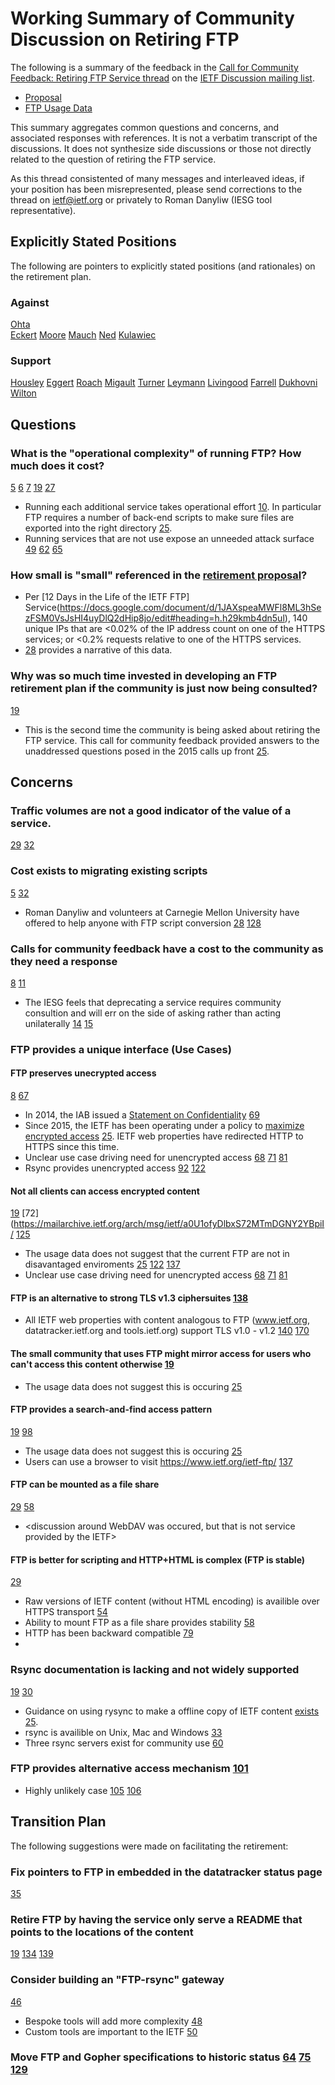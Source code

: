 # Working Summary of Community Discussion on Retiring FTP
The following is a summary of the feedback in the [Call for Community Feedback: Retiring FTP Service thread](https://mailarchive.ietf.org/arch/msg/ietf/oTleIrHnjuvtEUKjpPXCt4Q31Qw/) on the [IETF Discussion mailing list](https://www.ietf.org/mailman/listinfo/ietf).
* [Proposal](https://www.ietf.org/media/documents/Retiring_IETF_FTP_Service.pdf)
* [FTP Usage Data](https://docs.google.com/document/d/1JAXspeaMWFl8ML3hSezFSM0VsJsHI4uyDlQ2dHip8jo/edit#)

This summary aggregates common questions and concerns, and associated responses with references.  It is not a verbatim transcript of the discussions.  It does not synthesize side discussions or those not directly related to the question of retiring the FTP service.

As this thread consistented of many messages and interleaved ideas, if your position has been misrepresented, please send corrections to the thread on ietf@ietf.org or privately to Roman Danyliw (IESG tool representative).

## Explicitly Stated Positions
The following are pointers to explicitly stated positions (and rationales) on the retirement plan.

### Against
[Ohta](https://mailarchive.ietf.org/arch/msg/ietf/7Itgz5txNUZATpc5SKRwKLLc-hs/)\
[Eckert](https://mailarchive.ietf.org/arch/msg/ietf/XFJOyi9a8KsrF4vmBAghb0Zo3mo/)
[Moore](https://mailarchive.ietf.org/arch/msg/ietf/mKdnC6vy-E87aj3DbRAMpmsjrQA/)
[Mauch](https://mailarchive.ietf.org/arch/msg/ietf/Nydu9WAV7OOUDbXTNB6rkH8IIfM/)
[Ned](https://mailarchive.ietf.org/arch/msg/ietf/RXzbxmpS0kTlbv0iDZNt9vvMMbs/)
[Kulawiec](https://mailarchive.ietf.org/arch/msg/ietf/j0vrAvb_baoo11tdET5romkRi8c/)

### Support
[Housley](https://mailarchive.ietf.org/arch/msg/ietf/RS85sbnQKUIixjL8LNDdnuRqpbI/)
[Eggert](https://mailarchive.ietf.org/arch/msg/ietf/pb7PmZ67Mhlr2GencT1YAk42OwY/)
[Roach](https://mailarchive.ietf.org/arch/msg/ietf/Sos9vi8ZQ37PLA8M1VDKqFPZuPE/)
[Migault](https://mailarchive.ietf.org/arch/msg/ietf/JOOdTgOySn6j-SSJMQCXtnLmTDU/)
[Turner](https://mailarchive.ietf.org/arch/msg/ietf/ALo7nFk4NyMkpfHhDhh-Pn5duzM/)
[Leymann](https://mailarchive.ietf.org/arch/msg/ietf/sQF1SUIYZVXqiPDRE1pEHS8WQZM/)
[Livingood](https://mailarchive.ietf.org/arch/msg/ietf/1lnlpXJDDl5ZSA4Xn9x4sQFPlvU/)
[Farrell](https://mailarchive.ietf.org/arch/msg/ietf/DW71uz4YNqF0ZjR2MO4yqDpk4O8/)
[Dukhovni](https://mailarchive.ietf.org/arch/msg/ietf/i_p2XO7phdMB23tMpxQ-v0-wXYM/)
[Wilton](https://mailarchive.ietf.org/arch/msg/ietf/fw3DVHXyhaMU_mK7C2-joXA8KXY/)

## Questions

### What is the "operational complexity" of running FTP? How much does it cost? 
[5](https://mailarchive.ietf.org/arch/msg/ietf/62aSVFrAErl1ofSBhs6R5PND5mg/)
[6](https://mailarchive.ietf.org/arch/msg/ietf/GY9hreNv2u-2sf-SuZK0fay0GI8/)
[7](https://mailarchive.ietf.org/arch/msg/ietf/QryR4cQbSCooGL4TDMUp86bUcIM/)
[19](https://mailarchive.ietf.org/arch/msg/ietf/XFJOyi9a8KsrF4vmBAghb0Zo3mo/)
[27](https://mailarchive.ietf.org/arch/msg/ietf/KlM5s0qVWhN9vTdcIYj28g9r99A/)
* Running each additional service takes operational effort [10](https://mailarchive.ietf.org/arch/msg/ietf/JvPITMGo_Go0ijS-LQyk6MmIEbc/).  In particular FTP requires a number of back-end scripts to make sure files are exported into the right directory [25](https://mailarchive.ietf.org/arch/msg/ietf/py_9b486x8x2io6d5dAb3FAgNng/).
* Running services that are not use expose an unneeded attack surface [49](https://mailarchive.ietf.org/arch/msg/ietf/Sos9vi8ZQ37PLA8M1VDKqFPZuPE/) [62](https://mailarchive.ietf.org/arch/msg/ietf/y2EXJcnpvAp8dJ9ryYXDgUCOQtI/) [65](https://mailarchive.ietf.org/arch/msg/ietf/Gfv2NptSV6XBaOJTyTvixcl6dNc/)

### How small is "small" referenced in the [retirement proposal](https://www.ietf.org/media/documents/Retiring_IETF_FTP_Service.pdf)?
* Per [12 Days in the Life of the IETF FTP] Service(https://docs.google.com/document/d/1JAXspeaMWFl8ML3hSezFSM0VsJsHI4uyDlQ2dHip8jo/edit#heading=h.h29kmb4dn5ul), 140 unique IPs that are <0.02% of the IP address count on one of the HTTPS services; or <0.2% requests relative to one of the HTTPS services.
* [28](https://mailarchive.ietf.org/arch/msg/ietf/_slYpA7EmYg839kEkg_jRYcoyhc/) provides a narrative of this data.


### Why was so much time invested in developing an FTP retirement plan if the community is just now being consulted?
[19](https://mailarchive.ietf.org/arch/msg/ietf/XFJOyi9a8KsrF4vmBAghb0Zo3mo/)
* This is the second time the community is being asked about retiring the FTP service.  This call for community feedback provided answers to the unaddressed questions posed in the 2015 calls up front [25](https://mailarchive.ietf.org/arch/msg/ietf/py_9b486x8x2io6d5dAb3FAgNng/).

## Concerns

### Traffic volumes are not a good indicator of the value of a service.
[29](https://mailarchive.ietf.org/arch/msg/ietf/mKdnC6vy-E87aj3DbRAMpmsjrQA/)
[32](https://mailarchive.ietf.org/arch/msg/ietf/kWfCMrUPmtGaRbwJWr56_aMXtIY/)

### Cost exists to migrating existing scripts
[5](https://mailarchive.ietf.org/arch/msg/ietf/62aSVFrAErl1ofSBhs6R5PND5mg/)
[32](https://mailarchive.ietf.org/arch/msg/ietf/kWfCMrUPmtGaRbwJWr56_aMXtIY/)
* Roman Danyliw and volunteers at Carnegie Mellon University have offered to help anyone with FTP script conversion [28](https://mailarchive.ietf.org/arch/msg/ietf/_slYpA7EmYg839kEkg_jRYcoyhc/) [128](https://mailarchive.ietf.org/arch/msg/ietf/bkyIrK5NAdlWxFfpnmhK83wpy0M/)

### Calls for community feedback have a cost to the community as they need a response
[8](https://mailarchive.ietf.org/arch/msg/ietf/7ImbzRpyhUmTfgcqb-hya8xU7GU/)
[11](https://mailarchive.ietf.org/arch/msg/ietf/Y-f3Vz8icj4XPbXsz_nSLPvHm8c/)
* The IESG feels that deprecating a service requires community consultion and will err on the side of asking rather than acting unilaterally [14](https://mailarchive.ietf.org/arch/msg/ietf/DipA84LDtF4e0SLjcyhJbOFzuts/)
[15](https://mailarchive.ietf.org/arch/msg/ietf/EPcz9o1qljtnpyoeh_g5ouZ2Z3s/)

### FTP provides a unique interface (Use Cases)

#### FTP preserves unecrypted access
[8](https://mailarchive.ietf.org/arch/msg/ietf/7ImbzRpyhUmTfgcqb-hya8xU7GU/)
[67](https://mailarchive.ietf.org/arch/msg/ietf/RXzbxmpS0kTlbv0iDZNt9vvMMbs/)
* In 2014, the IAB issued a [Statement on Confidentiality](https://mailarchive.ietf.org/arch/msg/ietf-announce/ObCNmWcsFPNTIdMX5fmbuJoKFR8/) [69](https://mailarchive.ietf.org/arch/msg/ietf/1lnlpXJDDl5ZSA4Xn9x4sQFPlvU/)
* Since 2015, the IETF has been operating under a policy to [maximize encrypted access](https://www.ietf.org/about/groups/iesg/statements/maximizing-encrypted-access/) [25](https://mailarchive.ietf.org/arch/msg/ietf/py_9b486x8x2io6d5dAb3FAgNng/).  IETF web properties have redirected HTTP to HTTPS since this time.
* Unclear use case driving need for unencrypted access
[68](https://mailarchive.ietf.org/arch/msg/ietf/-jfms6u2UCMiepia0RP1R_LoBrA/) [71](https://mailarchive.ietf.org/arch/msg/ietf/iHkRg-TAPE7uQG93H6u7y8n8-bQ/)
[81](https://mailarchive.ietf.org/arch/msg/ietf/dcacxBHXCecqP_OHE5-DivUoIZw/)
* Rsync provides unencrypted access [92](https://mailarchive.ietf.org/arch/msg/ietf/maUHi4gfaPAH_TfsU6XbqdYYM5Y/) [122](https://mailarchive.ietf.org/arch/msg/ietf/b8BfvrcpLmvvjkhJ1MW8DUEzmQ8/)

#### Not all clients can access encrypted content
[19](https://mailarchive.ietf.org/arch/msg/ietf/XFJOyi9a8KsrF4vmBAghb0Zo3mo/)
[72](https://mailarchive.ietf.org/arch/msg/ietf/a0U1ofyDlbxS72MTmDGNY2YBpiI/
[125](https://mailarchive.ietf.org/arch/msg/ietf/Da4mZ1cC0pQ8IelsdCFjCBLXyO4/)
* The usage data does not suggest that the current FTP are not in disavantaged enviroments [25](https://mailarchive.ietf.org/arch/msg/ietf/py_9b486x8x2io6d5dAb3FAgNng/) [122](https://mailarchive.ietf.org/arch/msg/ietf/b8BfvrcpLmvvjkhJ1MW8DUEzmQ8/)
[137](https://mailarchive.ietf.org/arch/msg/ietf/7rWVjpu1h3M3mR4OT5NqdTkSrSU/)
* Unclear use case driving need for unencrypted access
[68](https://mailarchive.ietf.org/arch/msg/ietf/-jfms6u2UCMiepia0RP1R_LoBrA/) [71](https://mailarchive.ietf.org/arch/msg/ietf/iHkRg-TAPE7uQG93H6u7y8n8-bQ/)
[81](https://mailarchive.ietf.org/arch/msg/ietf/dcacxBHXCecqP_OHE5-DivUoIZw/)


#### FTP is an alternative to strong TLS v1.3 ciphersuites [138](https://mailarchive.ietf.org/arch/msg/ietf/mGkqwXJvRGJz9QSQWdx3VJWrj4A/)
* All IETF web properties with content analogous to FTP (www.ietf.org, datatracker.ietf.org and tools.ietf.org) support TLS v1.0 - v1.2 [140](https://mailarchive.ietf.org/arch/msg/ietf/XA_pkg4blflJ7a7vNTdSMuczLlM/) [170](https://mailarchive.ietf.org/arch/msg/ietf/Ai6Im8jmmR7wqzfOOzfNLXBbXqc/)

#### The small community that uses FTP might mirror access for users who can't access this content otherwise [19](https://mailarchive.ietf.org/arch/msg/ietf/XFJOyi9a8KsrF4vmBAghb0Zo3mo/)
* The usage data does not suggest this is occuring [25](https://mailarchive.ietf.org/arch/msg/ietf/py_9b486x8x2io6d5dAb3FAgNng/)

#### FTP provides a search-and-find access pattern
[19](https://mailarchive.ietf.org/arch/msg/ietf/XFJOyi9a8KsrF4vmBAghb0Zo3mo/)
[98](https://mailarchive.ietf.org/arch/msg/ietf/oUQqlvFx7AMOkd7GaRGxtCAR2b8/)
* The usage data does not suggest this is occuring [25](https://mailarchive.ietf.org/arch/msg/ietf/py_9b486x8x2io6d5dAb3FAgNng/)
* Users can use a browser to visit https://www.ietf.org/ietf-ftp/ [137](https://mailarchive.ietf.org/arch/msg/ietf/7rWVjpu1h3M3mR4OT5NqdTkSrSU/)

#### FTP can be mounted as a file share
[29](https://mailarchive.ietf.org/arch/msg/ietf/mKdnC6vy-E87aj3DbRAMpmsjrQA/)
[58](https://mailarchive.ietf.org/arch/msg/ietf/wX5dg3qfP8NQpp1mlm4LIhxbb8U/)
* <discussion around WebDAV was occured, but that is not service provided by the IETF>

#### FTP is better for scripting and HTTP+HTML is complex (FTP is stable)
[29](https://mailarchive.ietf.org/arch/msg/ietf/mKdnC6vy-E87aj3DbRAMpmsjrQA/)
* Raw versions of IETF content (without HTML encoding) is availible over HTTPS transport [54](https://mailarchive.ietf.org/arch/msg/ietf/oH68nGeB3GH-MnnRlaQvea6rhcg/)
* Ability to mount FTP as a file share provides stability [58](https://mailarchive.ietf.org/arch/msg/ietf/wX5dg3qfP8NQpp1mlm4LIhxbb8U/)
* HTTP has been backward compatible [79](https://mailarchive.ietf.org/arch/msg/ietf/eFuGYTJh66xcKtTKxduGuU9zdD8/)
* <significant general conversation about HTTP vs. FTP APIs and WebDAV as an interface>

### Rsync documentation is lacking and not widely supported
[19](https://mailarchive.ietf.org/arch/msg/ietf/XFJOyi9a8KsrF4vmBAghb0Zo3mo/)
[30](https://mailarchive.ietf.org/arch/msg/ietf/_he4v6Gcyez0FAyx4wMqASoGrXE/)
* Guidance on using rysync to make a offline copy of IETF content [exists](https://www.ietf.org/standards/ids/internet-draft-mirror-sites/) [25](https://mailarchive.ietf.org/arch/msg/ietf/py_9b486x8x2io6d5dAb3FAgNng/).
* rsync is availible on Unix, Mac and Windows [33](https://mailarchive.ietf.org/arch/msg/ietf/CxhHhd1jWNFSIdV50bmJKMiZfPw/)
* Three rsync servers exist for community use [60](https://mailarchive.ietf.org/arch/msg/ietf/SA0IK0dPPujWMOMFvOquwstGb34/)

### FTP provides alternative access mechanism [101](https://mailarchive.ietf.org/arch/msg/ietf/j0vrAvb_baoo11tdET5romkRi8c/)
* Highly unlikely case [105](https://mailarchive.ietf.org/arch/msg/ietf/DW71uz4YNqF0ZjR2MO4yqDpk4O8/) [106](https://mailarchive.ietf.org/arch/msg/ietf/i_p2XO7phdMB23tMpxQ-v0-wXYM/)


## Transition Plan
The following suggestions were made on facilitating the retirement:

### Fix pointers to FTP in embedded in the datatracker status page
[35](https://mailarchive.ietf.org/arch/msg/ietf/MZbB4JbiyAvMX30CvT_55hGB_74/)

### Retire FTP by having the service only serve a README that points to the locations of the content 
[19](https://mailarchive.ietf.org/arch/msg/ietf/XFJOyi9a8KsrF4vmBAghb0Zo3mo/)
[134](https://mailarchive.ietf.org/arch/msg/ietf/SZBuNoGOiSajpsvurZ9hQuiNINc/)
[139](https://mailarchive.ietf.org/arch/msg/ietf/-nZbFI-D1bp-o-LYGJNA_U1k9fQ/)

### Consider building an "FTP-rsync" gateway
[46](https://mailarchive.ietf.org/arch/msg/ietf/2Ir9MUzPgD3hJMmfPArruDXPd0A/)
* Bespoke tools will add more complexity [48](https://mailarchive.ietf.org/arch/msg/ietf/HLdTmVhcgO2a3c-o5FkpOE6Ml0w/)
* Custom tools are important to the IETF [50](https://mailarchive.ietf.org/arch/msg/ietf/uDV_Bojxolx0zazwb3Egdavffts/)

### Move FTP and Gopher specifications to historic status [64](https://mailarchive.ietf.org/arch/msg/ietf/Nydu9WAV7OOUDbXTNB6rkH8IIfM/) [75](https://mailarchive.ietf.org/arch/msg/ietf/6CBooP788Jeb4wyjkxNOL8d8gSQ/) [129](https://mailarchive.ietf.org/arch/msg/ietf/XPEx0zMSyi9BdXn79vcbM47351Q/)

